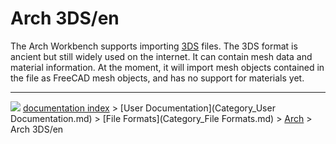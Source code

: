 # Arch 3DS/en
The Arch Workbench supports importing [3DS](https://en.wikipedia.org/wiki/.3ds) files. The 3DS format is ancient but still widely used on the internet. It can contain mesh data and material information. At the moment, it will import mesh objects contained in the file as FreeCAD mesh objects, and has no support for materials yet.



---
![](images/Right_arrow.png) [documentation index](../README.md) > [User Documentation](Category_User Documentation.md) > [File Formats](Category_File Formats.md) > [Arch](Arch_Workbench.md) > Arch 3DS/en
